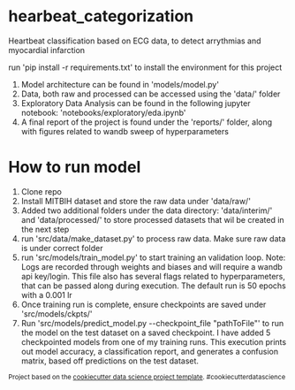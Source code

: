 hearbeat_categorization
==============================

Heartbeat classification based on ECG data, to detect arrythmias and myocardial infarction

run 'pip install -r requirements.txt' to install the environment for this project

1) Model architecture can be found in 'models/model.py'
2) Data, both raw and processed can be accessed using the 'data/' folder
3) Exploratory Data Analysis can be found in the following jupyter notebook: 'notebooks/exploratory/eda.ipynb'
4) A final report of the project is found under the 'reports/' folder, along with figures related to wandb sweep of hyperparameters


# How to run model
1) Clone repo
2) Install MITBIH dataset and store the raw data under 'data/raw/'
3) Added two additional folders under the data directory: 'data/interim/' and 'data/processed/' to store processed datasets that wil be created in the next step
4) run 'src/data/make_dataset.py' to process raw data. Make sure raw data is under correct folder
5) run 'src/models/train_model.py' to start training an validation loop. Note: Logs are recorded through weights and biases and will require a wandb api key/login. This file also has several flags related to hyperparameters, that can be passed along during execution. The default run is 50 epochs with a 0.001 lr
6) Once training run is complete, ensure checkpoints are saved under 'src/models/ckpts/'
7) Run 'src/models/predict_model.py --checkpoint_file "pathToFile"' to run the model on the test dataset on a saved checkpoint. I have added 5 checkpointed models from one of my training runs. This execution prints out model accuracy, a classification report, and generates a confusion matrix, based off predictions on the test dataset.
<p><small>Project based on the <a target="_blank" href="https://drivendata.github.io/cookiecutter-data-science/">cookiecutter data science project template</a>. #cookiecutterdatascience</small></p>
